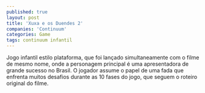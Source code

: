 ```yaml
---
published: true
layout: post
title: 'Xuxa e os Duendes 2'
companies: 'Continuum'
categories: Game
tags: continuum infantil
---
```

Jogo infantil estilo plataforma, que foi lançado simultaneamente com o filme de mesmo nome, onde a personagem principal é uma apresentadora de grande sucesso no Brasil. O jogador assume o papel de uma fada que enfrenta muitos desafios durante as 10 fases do jogo, que seguem o roteiro original do filme.